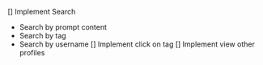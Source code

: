 [] Implement Search

- Search by prompt content
- Search by tag
- Search by username
  [] Implement click on tag
  [] Implement view other profiles
